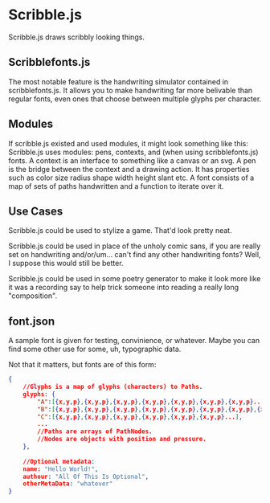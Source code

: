Scribble.js
===========
Scribble.js draws scribbly looking things. 

Scribblefonts.js
----------------
The most notable feature is the handwriting simulator contained in scribblefonts.js. It allows you to make handwriting far more belivable than regular fonts, even ones that choose between multiple glyphs per character.

Modules
-------
If scribble.js existed and used modules, it might look something like this:
Scribble.js uses modules: pens, contexts, and (when using scribblefonts.js) fonts. 
A context is an interface to something like a canvas or an svg. 
A pen is the bridge between the context and a drawing action. It has properties such as color size radius shape width height slant etc.
A font consists of a map of sets of paths handwritten and a function to iterate over it.

Use Cases
---------
Scribble.js could be used to stylize a game. That'd look pretty neat.

Scribble.js could be used in place of the unholy comic sans, if you are really set on handwriting and/or/um... can't find any other handwriting fonts? Well, I suppose this would still be better.

Scribble.js could be used in some poetry generator to make it look more like it was a recording say to help trick someone into reading a really long "composition".

font.json
---------
A sample font is given for testing, convinience, or whatever. Maybe you can find some other use for some, uh, typographic data. 

Not that it matters, but fonts are of this form: 
```json
{
    //Glyphs is a map of glyphs (characters) to Paths.
    glyphs: {
        "A":[{x,y,p},{x,y,p},{x,y,p},{x,y,p},{x,y,p},{x,y,p},{x,y,p}...],
        "B":[{x,y,p},{x,y,p},{x,y,p},{x,y,p},{x,y,p},{x,y,p},{x,y,p},{x,y,p}...],
        "C":[{x,y,p},{x,y,p},{x,y,p},{x,y,p},{x,y,p},{x,y,p}...],
        ...
        //Paths are arrays of PathNodes.
        //Nodes are objects with position and pressure.
    },
    
    //Optional metadata:
    name: "Hello World!", 
    authour: "All Of This Is Optional",
    otherMetaData: "whatever"
}
```
